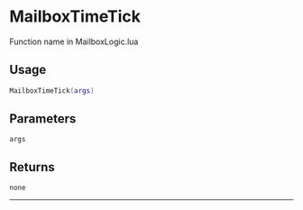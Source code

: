 # MailboxTimeTick
Function name in MailboxLogic.lua
## Usage
```lua
MailboxTimeTick(args)
```
## Parameters
`args`
## Returns
`none`

---